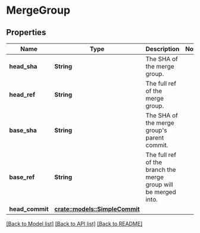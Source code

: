 # MergeGroup

## Properties

Name | Type | Description | Notes
------------ | ------------- | ------------- | -------------
**head_sha** | **String** | The SHA of the merge group. | 
**head_ref** | **String** | The full ref of the merge group. | 
**base_sha** | **String** | The SHA of the merge group's parent commit. | 
**base_ref** | **String** | The full ref of the branch the merge group will be merged into. | 
**head_commit** | [**crate::models::SimpleCommit**](simple-commit.md) |  | 

[[Back to Model list]](../README.md#documentation-for-models) [[Back to API list]](../README.md#documentation-for-api-endpoints) [[Back to README]](../README.md)


